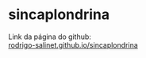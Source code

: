 # sincaplondrina
Link da página do github:<br/>
<a href="https://rodrigo-salinet.github.io/sincaplondrina" target="blank">rodrigo-salinet.github.io/sincaplondrina</a>

